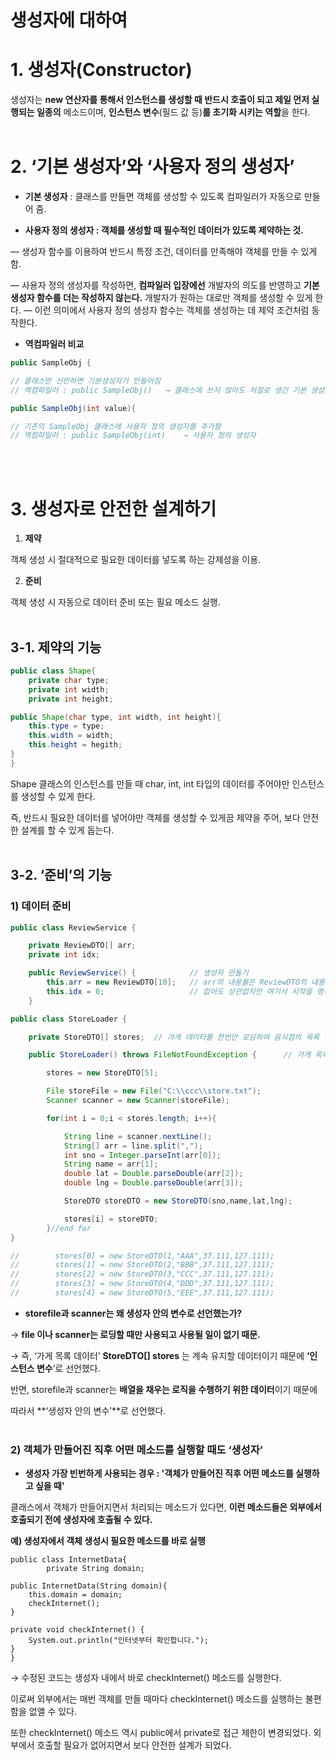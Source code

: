 # 생성자에 대하여

# 1. ****생성자(Constructor)****

생성자는 **new 연산자를 통해서 인스턴스를 생성할 때 반드시 호출이 되고 제일 먼저 실행되는 일종의** 메소드이며, **인스턴스 변수**(필드 값 등)**를 초기화 시키는 역할**을 한다.
<br>
<br>
# 2. ‘기본 생성자’와 ‘사용자 정의 생성자’

- **기본 생성자** : 클래스를 만들면 객체를 생성할 수 있도록 컴파일러가 자동으로 만들어 줌.

- **사용자 정의 생성자 : 객체를 생성할 때 필수적인 데이터가 있도록 제약하는 것.**

— 생성자 함수를 이용하여 반드시 특정 조건, 데이터를 만족해야 객체를 만들 수 있게 함.

— 사용자 정의 생성자를 작성하면, **컴파일러 입장에선** 개발자의 의도를 반영하고 **기본 생성자 함수를 더는 작성하지 않는다.** 개발자가 원하는 대로만 객체를 생성할 수 있게 한다.
— 이런 의미에서 사용자 정의 생성자 함수는 객체를 생성하는 데 제약 조건처럼 동작한다.

- **역컴파일러 비교**

```java
public SampleObj {         

// 클래스만 선언하면 기본생성자가 만들어짐
// 역컴파일러 : public SampleObj()   → 클래스에 쓰지 않아도 저절로 생긴 기본 생성자

public SampleObj(int value){         

// 기존의 SampleObj 클래스에 사용자 정의 생성자를 추가함
// 역컴파일러 : public SampleObj(int)    → 사용자 정의 생성자
```
<br>
<br>

# 3. 생성자로 안전한 설계하기

1. **제약**

객체 생성 시 절대적으로 필요한 데이터를 넣도록 하는 강제성을 이용.

2. **준비**

객체 생성 시 자동으로 데이터 준비 또는 필요 메소드 실행.
<br>
<br>
## 3-1. 제약의 기능

```java
public class Shape{
	private char type;
	private int width;
	private int height;

public Shape(char type, int width, int height){
	this.type = type;
	this.width = width;
	this.height = hegith;
}
}
```

Shape 클래스의 인스턴스를 만들 때 char, int, int 타입의 데이터를 주어야만 인스턴스를 생성할 수 있게 한다.

즉, 반드시 필요한 데이터를 넣어야만 객체를 생성할 수 있게끔 제약을 주어, 보다 안전한 설계를 할 수 있게 돕는다.
<br>
<br>
## 3-2. ‘준비’의 기능

### 1) 데이터 준비

```java
public class ReviewService {

    private ReviewDTO[] arr;
    private int idx;

    public ReviewService() {            // 생성자 만들기
        this.arr = new ReviewDTO[10];   // arr의 내용물은 ReviewDTO의 내용물
        this.idx = 0;                   // 없어도 상관없지만 여기서 시작을 명확하게
    }
```

```java
public class StoreLoader {

    private StoreDTO[] stores;  // 가게 데이터를 한번만 로딩하여 음식점의 목록 계속 유지

    public StoreLoader() throws FileNotFoundException {      // 가게 목록 준비의 생성자

        stores = new StoreDTO[5];

        File storeFile = new File("C:\\ccc\\store.txt");
        Scanner scanner = new Scanner(storeFile);

        for(int i = 0;i < stores.length; i++){

            String line = scanner.nextLine();
            String[] arr = line.split(",");
            int sno = Integer.parseInt(arr[0]);
            String name = arr[1];
            double lat = Double.parseDouble(arr[2]);
            double lng = Double.parseDouble(arr[3]);

            StoreDTO storeDTO = new StoreDTO(sno,name,lat,lng);

            stores[i] = storeDTO;
        }//end for
}

//        stores[0] = new StoreDTO(1,"AAA",37.111,127.111);
//        stores[1] = new StoreDTO(2,"BBB",37.111,127.111);
//        stores[2] = new StoreDTO(3,"CCC",37.111,127.111);
//        stores[3] = new StoreDTO(4,"DDD",37.111,127.111);
//        stores[4] = new StoreDTO(5,"EEE",37.111,127.111);
```

- **storefile과 scanner는 왜 생성자 안의 변수로 선언했는가?**

→ **file 이나 scanner는 로딩할 때만 사용되고 사용될 일이 없기 때문.**

→ 즉, ‘가게 목록 데이터’ **StoreDTO[] stores** 는 계속 유지할 데이터이기 때문에 **‘인스턴스 변수**’로 선언했다.

반면, storefile과 scanner는 **배열을 채우는 로직을 수행하기 위한 데이터**이기 때문에 

따라서 **‘생성자 안의 변수’**로 선언했다.
<br>
<br>
### 2) 객체가 만들어진 직후 어떤 메소드를 실행할 때도 ‘생성자’

- **생성자 가장 빈번하게 사용되는 경우 : '객체가 만들어진 직후 어떤 메소드를 실행하고 싶을 때'**

클래스에서 객체가 만들어지면서 처리되는 메소드가 있다면, 
**이런 메소드들은 외부에서 호출되기 전에 생성자에 호출될 수 있다.**

**예) 생성자에서 객체 생성시 필요한 메소드를 바로 실행**

```
public class InternetData{
		private String domain;

public InternetData(String domain){
	this.domain = domain;
	checkInternet();
}

private void checkInternet() {
	System.out.println("인터넷부터 확인합니다.");
}
}
```

→ 수정된 코드는 생성자 내에서 바로 checkInternet() 메소드를 실행한다.

이로써 외부에서는 매번 객체를 만들 때마다 checkInternet() 메소드를 실행하는 불편함을 없앨 수 있다. 

또한 checkInternet() 메소드 역시 public에서 private로 접근 제한이 변경되었다. 외부에서 호출할 필요가 없어지면서 보다 안전한 설계가 되었다.
